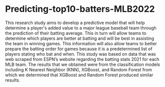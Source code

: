 # Predicting-top10-batters-MLB2022
This research study aims to develop a predictive model that will help determine a player's added value to a major league baseball team through the prediction of their batting average. This in turn will allow teams to determine which players are better at batting and will be best in assisting the team in winning games. This information will also allow teams to better prepare the batting order for games because it is a predetermined list of players stating who bat and when. This study was based on data that was web scraped from ESPN’s website regarding the batting stats 2021 for each MLB team. The results that we obtained were from the classification models including K Nearest Neighbor (KNN), XGBoost, and Random Forest from which we determined that XGBoost and Random Forest produced similar results.
